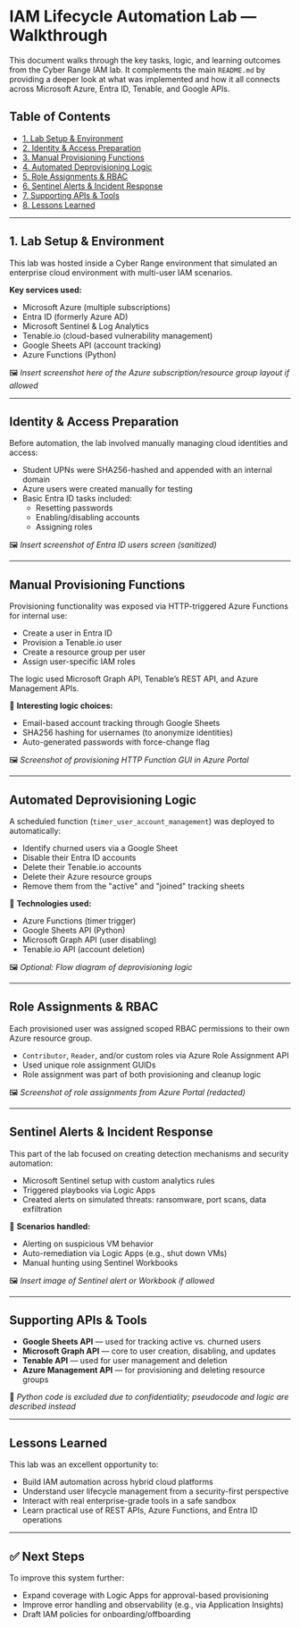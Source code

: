 # IAM Lifecycle Automation Lab — Walkthrough

This document walks through the key tasks, logic, and learning outcomes from the Cyber Range IAM lab. It complements the main `README.md` by providing a deeper look at what was implemented and how it all connects across Microsoft Azure, Entra ID, Tenable, and Google APIs.

## Table of Contents

- [1. Lab Setup & Environment](#lab-setup--environment)
- [2. Identity & Access Preparation](#identity--access-preparation)
- [3. Manual Provisioning Functions](#manual-provisioning-functions)
- [4. Automated Deprovisioning Logic](#automated-deprovisioning-logic)
- [5. Role Assignments & RBAC](#role-assignments--rbac)
- [6. Sentinel Alerts & Incident Response](#sentinel-alerts--incident-response)
- [7. Supporting APIs & Tools](#supporting-apis--tools)
- [8. Lessons Learned](#lessons-learned)

---

## 1. Lab Setup & Environment

This lab was hosted inside a Cyber Range environment that simulated an enterprise cloud environment with multi-user IAM scenarios.

**Key services used:**

- Microsoft Azure (multiple subscriptions)
- Entra ID (formerly Azure AD)
- Microsoft Sentinel & Log Analytics
- Tenable.io (cloud-based vulnerability management)
- Google Sheets API (account tracking)
- Azure Functions (Python)

🖼️ *Insert screenshot here of the Azure subscription/resource group layout if allowed*

---

## Identity & Access Preparation

Before automation, the lab involved manually managing cloud identities and access:

- Student UPNs were SHA256-hashed and appended with an internal domain
- Azure users were created manually for testing
- Basic Entra ID tasks included:
  - Resetting passwords
  - Enabling/disabling accounts
  - Assigning roles

🖼️ *Insert screenshot of Entra ID users screen (sanitized)*

---

## Manual Provisioning Functions

Provisioning functionality was exposed via HTTP-triggered Azure Functions for internal use:

- Create a user in Entra ID
- Provision a Tenable.io user
- Create a resource group per user
- Assign user-specific IAM roles

The logic used Microsoft Graph API, Tenable’s REST API, and Azure Management APIs.

📌 **Interesting logic choices:**

- Email-based account tracking through Google Sheets
- SHA256 hashing for usernames (to anonymize identities)
- Auto-generated passwords with force-change flag

🖼️ *Screenshot of provisioning HTTP Function GUI in Azure Portal*

---

## Automated Deprovisioning Logic

A scheduled function (`timer_user_account_management`) was deployed to automatically:

- Identify churned users via a Google Sheet
- Disable their Entra ID accounts
- Delete their Tenable.io accounts
- Delete their Azure resource groups
- Remove them from the "active" and "joined" tracking sheets

🧠 **Technologies used:**

- Azure Functions (timer trigger)
- Google Sheets API (Python)
- Microsoft Graph API (user disabling)
- Tenable.io API (account deletion)

🖼️ *Optional: Flow diagram of deprovisioning logic*

---

## Role Assignments & RBAC

Each provisioned user was assigned scoped RBAC permissions to their own Azure resource group.

- `Contributor`, `Reader`, and/or custom roles via Azure Role Assignment API
- Used unique role assignment GUIDs
- Role assignment was part of both provisioning and cleanup logic

🖼️ *Screenshot of role assignments from Azure Portal (redacted)*

---

## Sentinel Alerts & Incident Response

This part of the lab focused on creating detection mechanisms and security automation:

- Microsoft Sentinel setup with custom analytics rules
- Triggered playbooks via Logic Apps
- Created alerts on simulated threats: ransomware, port scans, data exfiltration

🧠 **Scenarios handled:**

- Alerting on suspicious VM behavior
- Auto-remediation via Logic Apps (e.g., shut down VMs)
- Manual hunting using Sentinel Workbooks

🖼️ *Insert image of Sentinel alert or Workbook if allowed*

---

## Supporting APIs & Tools

- **Google Sheets API** — used for tracking active vs. churned users
- **Microsoft Graph API** — core to user creation, disabling, and updates
- **Tenable API** — used for user management and deletion
- **Azure Management API** — for provisioning and deleting resource groups

📁 *Python code is excluded due to confidentiality; pseudocode and logic are described instead*

---

## Lessons Learned

This lab was an excellent opportunity to:

- Build IAM automation across hybrid cloud platforms
- Understand user lifecycle management from a security-first perspective
- Interact with real enterprise-grade tools in a safe sandbox
- Learn practical use of REST APIs, Azure Functions, and Entra ID operations

---

## ✅ Next Steps

To improve this system further:

- Expand coverage with Logic Apps for approval-based provisioning
- Improve error handling and observability (e.g., via Application Insights)
- Draft IAM policies for onboarding/offboarding

